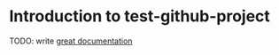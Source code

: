 # Introduction to test-github-project

TODO: write [great documentation](http://jacobian.org/writing/what-to-write/)
